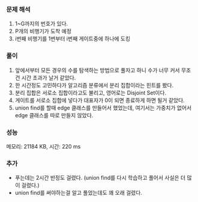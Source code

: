 ### 문제 해석
1. 1~G까지의 번호가 있다.
2. P개의 비행기가 도착 예정
3. i번째 비행기를 1번부터 i번째 게이트중에 하나에 도킹

### 풀이
1. 앞에서부터 모든 경우의 수를 탐색하는 방법으로 풀자고 하니 수가 너무 커서 무조건 시간 초과가 날거 같았다.
2. 한 시간정도 고민하다가 알고리즘 분류에서 분리 집합이라는 힌트를 봤다.
3. 분리 집합은 서로소 집합이라고도 불리고, 영어로는 Disjoint Set이다.
4. 게이트를 서로소 집합에 넣다가 대표자가 0이 되면 종료하게 하면 될거 같았다.
5. union find를 할때 edge 클래스를 만들어서 했었는데, 여기서는 가중치가 없어서 edge 클래스를 따로 만들지 않았다.

### 성능
메모리: 21184 KB, 시간: 220 ms

### 추가
- 푸는데는 2시간 반정도 걸렸다. (union find를 다시 학습하고 풀어서 사실은 더 많이 걸렸다.)
- union find를 써야하는걸 알고 풀었는데도 꽤 오래 걸렸다.